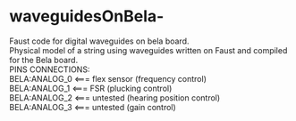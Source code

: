# waveguidesOnBela-
Faust code for digital waveguides on bela board.  
Physical model of a string using waveguides written on Faust and compiled for the Bela board.  
PINS CONNECTIONS:  
BELA:ANALOG_0 <=== flex sensor (frequency control)  
BELA:ANALOG_1 <=== FSR (plucking control)  
BELA:ANALOG_2 <=== untested (hearing position control)  
BELA:ANALOG_3 <=== untested (gain control)  
